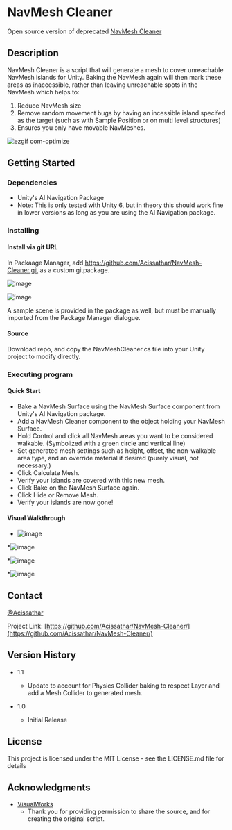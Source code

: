 # NavMesh Cleaner

Open source version of deprecated [NavMesh Cleaner](https://assetstore.unity.com/packages/tools/behavior-ai/navmesh-cleaner-151501)

## Description

NavMesh Cleaner is a script that will generate a mesh to cover unreachable NavMesh islands for Unity. Baking the NavMesh again will then mark these areas as inaccessible, rather than leaving unreachable spots in the NavMesh which helps to:

1. Reduce NavMesh size
2. Remove random movement bugs by having an incessible island specifed as the target (such as with Sample Position or on multi level structures)
3. Ensures you only have movable NavMeshes.

![ezgif com-optimize](https://github.com/user-attachments/assets/9d945c76-bd0e-4efe-8e83-ab6bf4e73f08)

## Getting Started

### Dependencies

* Unity's AI Navigation Package
* Note: This is only tested with Unity 6, but in theory this should work fine in lower versions as long as you are using the AI Navigation package.

### Installing

#### Install via git URL

In Packaage Manager, add https://github.com/Acissathar/NavMesh-Cleaner.git as a custom gitpackage.

![image](https://github.com/user-attachments/assets/eb88d6e1-4910-487c-93e6-82f4e274dc1a)

![image](https://github.com/user-attachments/assets/d27e7c76-d30b-4007-8c9b-50ed4a82349f)

A sample scene is provided in the package as well, but must be manually imported from the Package Manager dialogue.

#### Source

Download repo, and copy the NavMeshCleaner.cs file into your Unity project to modify directly.

### Executing program

#### Quick Start

* Bake a NavMesh Surface using the NavMesh Surface component from Unity's AI Navigation package.
* Add a NavMesh Cleaner component to the object holding your NavMesh Surface.
* Hold Control and click all NavMesh areas you want to be considered walkable. (Symbolized with a green circle and vertical line)
* Set generated mesh settings such as height, offset, the non-walkable area type, and an override material if desired (purely visual, not necessary.)
* Click Calculate Mesh.
* Verify your islands are covered with this new mesh.
* Click Bake on the NavMesh Surface again.
* Click Hide or Remove Mesh.
* Verify your islands are now gone!

#### Visual Walkthrough

* ![image](https://github.com/user-attachments/assets/948ff1f8-ffe5-4b89-a590-08d46ef4309b)

*![image](https://github.com/user-attachments/assets/8d839501-2551-4ecf-8df5-bc297b7e7593)

*![image](https://github.com/user-attachments/assets/cd32d7b6-b751-4984-bcfb-c0457cb3b947)

*![image](https://github.com/user-attachments/assets/022929c7-edbd-420b-b625-96ccd67eb3c4)

## Contact

[@Acissathar](https://twitter.com/Acissathar)

Project Link: [https://github.com/Acissathar/NavMesh-Cleaner/](https://github.com/Acissathar/NavMesh-Cleaner/)

## Version History

* 1.1
    * Update to account for Physics Collider baking to respect Layer and add a Mesh Collider to generated mesh.

* 1.0
    * Initial Release

## License

This project is licensed under the MIT License - see the LICENSE.md file for details

## Acknowledgments
* [VisualWorks](https://assetstore.unity.com/publishers/40160)
  - Thank you for providing permission to share the source, and for creating the original script.
